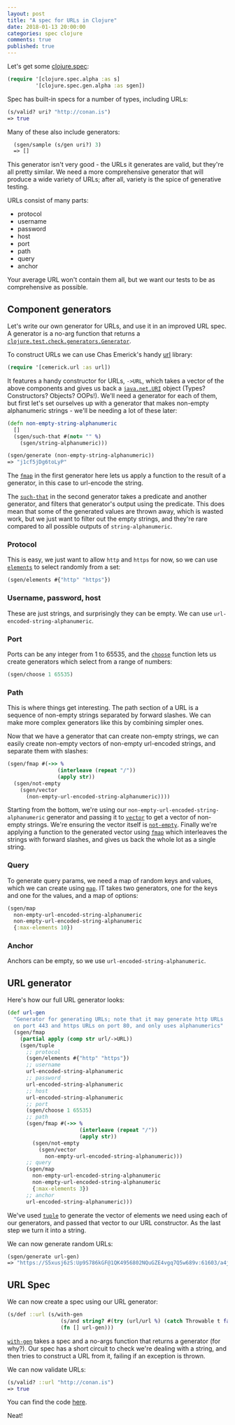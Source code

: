 ```yaml
---
layout: post
title: "A spec for URLs in Clojure"
date: 2018-01-13 20:00:00
categories: spec clojure
comments: true
published: true
---
```


Let's get some [clojure.spec]():
``` clojure
(require '[clojure.spec.alpha :as s]
         '[clojure.spec.gen.alpha :as sgen])
```         

Spec has built-in specs for a number of types, including URLs:

``` clojure
(s/valid? uri? "http://conan.is")
=> true
```

Many of these also include generators:

``` clojure
  (sgen/sample (s/gen uri?) 3)
  => []
```

This generator isn't very good - the URLs it generates are valid, but they're all pretty similar. We need a more comprehensive generator that will produce a wide variety of URLs; after all, variety is the spice of generative testing. 

URLs consist of many parts: 

* protocol
* username 
* password
* host
* port
* path
* query
* anchor

Your average URL won't contain them all, but we want our tests to be as comprehensive as possible. 

## Component generators

Let's write our own generator for URLs, and use it in an improved URL spec. A generator is a no-arg function that returns a [`clojure.test.check.generators.Generator`](https://clojure.github.io/test.check/clojure.test.check.generators.html#var--.3EGenerator).

To construct URLs we can use Chas Emerick's handy [url](https://github.com/cemerick/url) library:

``` clojure
(require '[cemerick.url :as url])
```

It features a handy constructor for URLs, `->URL`, which takes a vector of the above components and gives us back a [`java.net.URI`](https://docs.oracle.com/javase/8/docs/api/java/net/URI.html) object (Types? Constructors? Objects? OOPs!). We'll need a generator for each of them, but first let's set ourselves up with a generator that makes non-empty alphanumeric strings - we'll be needing a lot of these later:

``` clojure
(defn non-empty-string-alphanumeric
  []
  (sgen/such-that #(not= "" %) 
    (sgen/string-alphanumeric)))

(sgen/generate (non-empty-string-alphanumeric))
=> "j1cf5jDg6toLyP"
```

The [`fmap`](https://clojure.github.io/spec.alpha/clojure.spec.gen.alpha-api.html#clojure.spec.gen.alpha/fmap) in the first generator here lets us apply a function to the result of a generator, in this case to url-encode the string.

The [`such-that`](https://clojure.github.io/spec.alpha/clojure.spec.gen.alpha-api.html#clojure.spec.gen.alpha/such-that) in the second generator takes a predicate and another generator, and filters that generator's output using the predicate. This does mean that some of the generated values are thrown away, which is wasted work, but we just want to filter out the empty strings, and they're rare compared to all possible outputs of `string-alphanumeric`. 

### Protocol

This is easy, we just want to allow `http` and `https` for now, so we can use [`elements`](https://clojure.github.io/spec.alpha/clojure.spec.gen.alpha-api.html#clojure.spec.gen.alpha/elements) to select randomly from a set:

``` clojure
(sgen/elements #{"http" "https"})
```

### Username, password, host

These are just strings, and surprisingly they can be empty. We can use `url-encoded-string-alphanumeric`.


### Port

Ports can be any integer from 1 to 65535, and the [`choose`](https://clojure.github.io/test.check/clojure.test.check.generators.html#var-choose) function lets us create generators which select from a range of numbers:

``` clojure
(sgen/choose 1 65535)
```

### Path

This is where things get interesting. The path section of a URL is a sequence of non-empty strings separated by forward slashes. We can make more complex generators like this by combining simpler ones. 

Now that we have a generator that can create non-empty strings, we can easily create non-empty vectors of non-empty url-encoded strings, and separate them with slashes:

``` clojure
(sgen/fmap #(->> %
                (interleave (repeat "/"))
                (apply str))
  (sgen/not-empty
    (sgen/vector
      (non-empty-url-encoded-string-alphanumeric))))
```

Starting from the bottom, we're using our `non-empty-url-encoded-string-alphanumeric` generator and passing it to [`vector`](https://clojure.github.io/test.check/clojure.test.check.generators.html#var-vector) to get a vector of non-empty strings.  We're ensuring the vector itself is [`not-empty`](https://clojure.github.io/test.check/clojure.test.check.generators.html#var-not-empty).  Finally we're applying a function to the generated vector using [`fmap`](https://clojure.github.io/spec.alpha/clojure.spec.gen.alpha-api.html#clojure.spec.gen.alpha/fmap) which interleaves the strings with forward slashes, and gives us back the whole lot as a single string.

### Query

To generate query params, we need a map of random keys and values, which we can create using [`map`](https://clojure.github.io/test.check/clojure.test.check.generators.html#var-map). IT takes two generators, one for the keys and one for the values, and a map of options:

``` clojure
(sgen/map
  non-empty-url-encoded-string-alphanumeric
  non-empty-url-encoded-string-alphanumeric
  {:max-elements 10}) 
```

### Anchor

Anchors can be empty, so we use `url-encoded-string-alphanumeric`.

## URL generator

Here's how our full URL generator looks:

``` clojure
(def url-gen
  "Generator for generating URLs; note that it may generate http URLs 
  on port 443 and https URLs on port 80, and only uses alphanumerics"
  (sgen/fmap 
    (partial apply (comp str url/->URL))
    (sgen/tuple
      ;; protocol
      (sgen/elements #{"http" "https"})
      ;; username
      url-encoded-string-alphanumeric
      ;; password
      url-encoded-string-alphanumeric
      ;; host
      url-encoded-string-alphanumeric
      ;; port
      (sgen/choose 1 65535)
      ;; path
      (sgen/fmap #(->> %
                       (interleave (repeat "/"))
                       (apply str))
        (sgen/not-empty
          (sgen/vector
            non-empty-url-encoded-string-alphanumeric)))
      ;; query
      (sgen/map
        non-empty-url-encoded-string-alphanumeric
        non-empty-url-encoded-string-alphanumeric
        {:max-elements 3})
      ;; anchor
      url-encoded-string-alphanumeric)))
```

We've used [`tuple`](https://clojure.github.io/test.check/clojure.test.check.generators.html#var-tuple) to generate the vector of elements we need using each of our generators, and passed that vector to our URL constructor. As the last step we turn it into a string.

We can now generate random URLs:

``` clojure
(sgen/generate url-gen)
=> "https://S5xusj6zS:Up9S786kGF@1QK4956802NQuGZE4vgq7Q5w689v:61603/a4jWg250687kTTS9iA3FCXLKbxT1/5aa2Pzlg0Xg9Z5gFd22v09r3/507Q838m1513t339sXeCYuhSU2RV/63HP3s0Lw9BeTgDL7?u0X1VI4hPy7P392yY8Jn4e9L394lg4=LRiDy9zLyi6MBb2J#"
```

## URL Spec

We can now create a spec using our URL generator:

``` clojure
(s/def ::url (s/with-gen
                 (s/and string? #(try (url/url %) (catch Throwable t false)))
                 (fn [] url-gen)))
```

[`with-gen`](https://clojure.github.io/spec.alpha/clojure.spec.alpha-api.html#clojure.spec.alpha/with-gen) takes a spec and a no-args function that returns a generator (for why?). Our spec has a short circuit to check we're dealing with a string, and then tries to construct a URL from it, failing if an exception is thrown. 

We can now validate URLs:

``` clojure
(s/valid? ::url "http://conan.is")
=> true
```

You can find the code [here](https://gist.github.com/conan/8f0c879c47d14d5713f7a0986f81285d).

Neat!